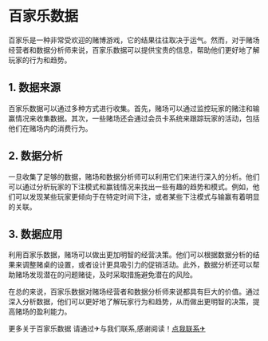 # 百家乐数据

百家乐是一种非常受欢迎的赌博游戏，它的结果往往取决于运气。然而，对于赌场经营者和数据分析师来说，百家乐数据可以提供宝贵的信息，帮助他们更好地了解玩家的行为和趋势。

## 1. 数据来源

百家乐数据可以通过多种方式进行收集。首先，赌场可以通过监控玩家的赌注和输赢情况来收集数据。其次，一些赌场还会通过会员卡系统来跟踪玩家的活动，包括他们在赌场内的消费行为。

## 2. 数据分析

一旦收集了足够的数据，赌场和数据分析师可以利用它们来进行深入的分析。他们可以通过分析玩家的下注模式和赢钱情况来找出一些有趣的趋势和模式。例如，他们可以发现某些玩家更倾向于在特定时间下注，或者某些下注模式与输赢有着明显的关联。

## 3. 数据应用

利用百家乐数据，赌场可以做出更加明智的经营决策。他们可以根据数据分析的结果来调整赌桌的设置，或者设计更具吸引力的促销活动。此外，数据分析还可以帮助赌场发现潜在的问题赌徒，及时采取措施避免潜在的风险。

在总的来说，百家乐数据对赌场经营者和数据分析师来说都具有巨大的价值。通过深入分析数据，他们可以更好地了解玩家行为和趋势，从而做出更明智的决策，提高赌场的盈利能力。

更多关于百家乐数据 请通过✈与我们联系,感谢阅读！[点我联系✈](https://my.k02.cc)